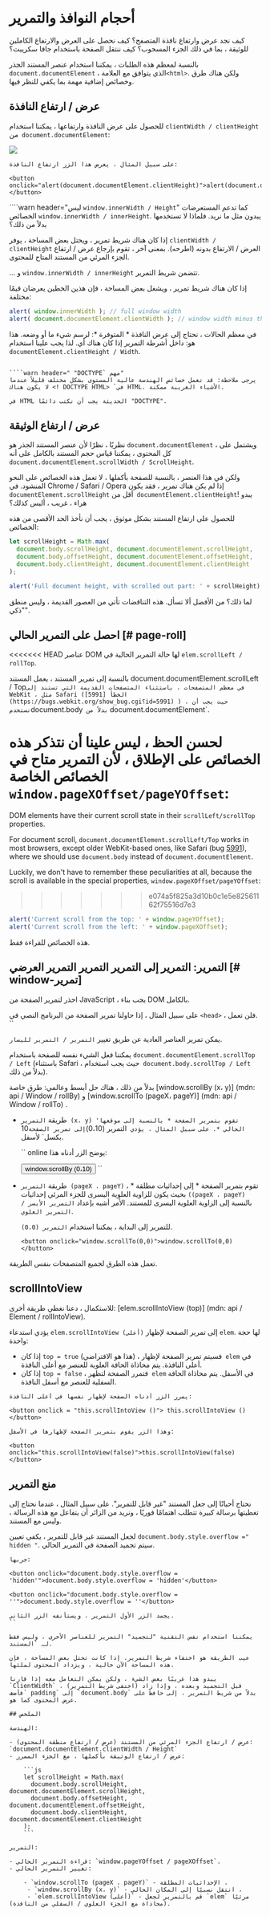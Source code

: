 # أحجام النوافذ والتمرير

كيف نجد عرض وارتفاع نافذة المتصفح؟ كيف نحصل على العرض والارتفاع الكاملين للوثيقة ، بما في ذلك الجزء المسحوب؟ كيف ننتقل الصفحة باستخدام جافا سكريبت؟

بالنسبة لمعظم هذه الطلبات ، يمكننا استخدام عنصر المستند الجذر `document.documentElement` ، الذي يتوافق مع العلامة` <html> `. ولكن هناك طرق وخصائص إضافية مهمة بما يكفي للنظر فيها.

## عرض / ارتفاع النافذة

للحصول على عرض النافذة وارتفاعها ، يمكننا استخدام `clientWidth / clientHeight` من` document.documentElement`:

![](document-client-width-height.svg)

```online
على سبيل المثال ، يعرض هذا الزر ارتفاع النافذة:

<button onclick="alert(document.documentElement.clientHeight)">alert(document.documentElement.clientHeight)</button>
```

````warn header="ليس `window.innerWidth / Height`"
كما تدعم المستعرضات الخصائص `window.innerWidth / innerHeight`. يبدون مثل ما نريد. فلماذا لا تستخدمها بدلاً من ذلك؟

إذا كان هناك شريط تمرير ، ويحتل بعض المساحة ، يوفر `clientWidth / clientHeight` العرض / الارتفاع بدونه (اطرحه). بمعنى آخر ، تقوم بإرجاع عرض / ارتفاع الجزء المرئي من المستند المتاح للمحتوى.

... و `window.innerWidth / innerHeight` تتضمن شريط التمرير.

إذا كان هناك شريط تمرير ، ويشغل بعض المساحة ، فإن هذين الخطين يعرضان قيمًا مختلفة:
```js run
alert( window.innerWidth ); // full window width
alert( document.documentElement.clientWidth ); // window width minus the scrollbar
```

في معظم الحالات ، نحتاج إلى عرض النافذة * المتوفرة *: لرسم شيء ما أو وضعه. هذا هو: داخل أشرطة التمرير إذا كان هناك أي. لذا يجب علينا استخدام `documentElement.clientHeight / Width`.
````

````warn header=" "DOCTYPE` مهم"
يرجى ملاحظة: قد تعمل خصائص الهندسة عالية المستوى بشكل مختلف قليلاً عندما لا يكون هناك <! DOCTYPE HTML> `في HTML. الأشياء الغريبة ممكنة.

في HTML الحديثة يجب أن نكتب دائمًا "DOCTYPE".
````

## عرض / ارتفاع الوثيقة

نظريًا ، نظرًا لأن عنصر المستند الجذر هو `document.documentElement` ، ويشتمل على كل المحتوى ، يمكننا قياس حجم المستند بالكامل على أنه` document.documentElement.scrollWidth / ScrollHeight`.

ولكن في هذا العنصر ، بالنسبة للصفحة بأكملها ، لا تعمل هذه الخصائص على النحو المنشود. في Chrome / Safari / Opera إذا لم يكن هناك تمرير ، فقد يكون `documentElement.scrollHeight` أقل من` documentElement.clientHeight`! يبدو هراء ، غريب ، أليس كذلك؟

للحصول على ارتفاع المستند بشكل موثوق ، يجب أن نأخذ الحد الأقصى من هذه الخصائص:

```js run
let scrollHeight = Math.max(
  document.body.scrollHeight, document.documentElement.scrollHeight,
  document.body.offsetHeight, document.documentElement.offsetHeight,
  document.body.clientHeight, document.documentElement.clientHeight
);

alert('Full document height, with scrolled out part: ' + scrollHeight);
```

لما ذلك؟ من الأفضل ألا تسأل. هذه التناقضات تأتي من العصور القديمة ، وليس منطق "ذكي".

## احصل على التمرير الحالي [# page-roll]

<<<<<<< HEAD
عناصر DOM لها حالة التمرير الحالية في `elem.scrollLeft / rollTop`.

بالنسبة إلى تمرير المستند ، يعمل المستند document.documentElement.scrollLeft / Top` في معظم المتصفحات ، باستثناء المتصفحات القديمة التي تستند إلى WebKit ، مثل Safari (الخطأ [5991] (https://bugs.webkit.org/show_bug.cgi؟id=5991) ) ، حيث يجب أن نستخدم `document.body` بدلاً من` document.documentElement`.

لحسن الحظ ، ليس علينا أن نتذكر هذه الخصائص على الإطلاق ، لأن التمرير متاح في الخصائص الخاصة `window.pageXOffset/pageYOffset`:
=======
DOM elements have their current scroll state in their `scrollLeft/scrollTop` properties.

For document scroll, `document.documentElement.scrollLeft/Top` works in most browsers, except older WebKit-based ones, like Safari (bug [5991](https://bugs.webkit.org/show_bug.cgi?id=5991)), where we should use `document.body` instead of `document.documentElement`.

Luckily, we don't have to remember these peculiarities at all, because the scroll is available in the special properties, `window.pageXOffset/pageYOffset`:
>>>>>>> e074a5f825a3d10b0c1e5e82561162f75516d7e3

```js run
alert('Current scroll from the top: ' + window.pageYOffset);
alert('Current scroll from the left: ' + window.pageXOffset);
```

هذه الخصائص للقراءة فقط.

## التمرير: التمرير إلى التمرير التمرير التمرير العرضي [# window-تمرير]

احذر
لتمرير الصفحة من JavaScript ، يجب بناء DOM بالكامل.

على سبيل المثال ، إذا حاولنا تمرير الصفحة من البرنامج النصي في `<head>` ، فلن تعمل.
``

يمكن تمرير العناصر العادية عن طريق تغيير `التمرير / التمرير لليسار`.

يمكننا فعل الشيء نفسه للصفحة باستخدام `document.documentElement.scrollTop / Left` (باستثناء Safari ، حيث يجب استخدام` document.body.scrollTop / Left` بدلاً من ذلك).

بدلاً من ذلك ، هناك حل أبسط وعالمي: طرق خاصة [window.scrollBy (x، y)] (mdn: api / Window / rollBy) و [window.scrollTo (pageX، pageY)] (mdn: api / Window / rollTo) .

- طريقة `التمرير (x، y) 'تقوم بتمرير الصفحة * بالنسبة إلى موقعها الحالي *. على سبيل المثال ، يؤدي `التمرير (0،10)` إلى تمرير الصفحة `10 بكسل` لأسفل.

    `` online
    يوضح الزر أدناه هذا:

    <button onclick = "window.scrollBy (0،10)"> window.scrollBy (0،10) </button>
    ``
- طريقة `التمرير (pageX ، pageY)` تقوم بتمرير الصفحة * إلى إحداثيات مطلقة * ، بحيث يكون للزاوية العلوية اليسرى للجزء المرئي إحداثيات `((pageX ، pageY)` بالنسبة إلى الزاوية العلوية اليسرى للمستند. الأمر أشبه بإعداد `التمرير الأيسر / التمرير العلوي`.

    للتمرير إلى البداية ، يمكننا استخدام `التمرير (0،0)`.
    ```online
    <button onclick="window.scrollTo(0,0)">window.scrollTo(0,0)</button>
    ```

تعمل هذه الطرق لجميع المتصفحات بنفس الطريقة.

## scrollIntoView

للاستكمال ، دعنا نغطي طريقة أخرى: [elem.scrollIntoView (top)] (mdn: api / Element / rollIntoView).

يؤدي استدعاء `elem.scrollIntoView (أعلى)` إلى تمرير الصفحة لإظهار `elem`. لها حجة واحدة:

- إذا كان `top = true` (هذا هو الافتراضي) ، فسيتم تمرير الصفحة لإظهار` elem` في أعلى النافذة. يتم محاذاة الحافة العلوية للعنصر مع أعلى النافذة.
- إذا كان `top = false` ، فتمرر الصفحة لتظهر` elem` في الأسفل. يتم محاذاة الحافة السفلية للعنصر مع أسفل النافذة.

```online
يمرر الزر أدناه الصفحة لإظهار نفسها في أعلى النافذة:

<button onclick = "this.scrollIntoView ()"> this.scrollIntoView () </button>

وهذا الزر يقوم بتمرير الصفحة لإظهارها في الأسفل:

<button onclick="this.scrollIntoView(false)">this.scrollIntoView(false)</button>
```

## منع التمرير

نحتاج أحيانًا إلى جعل المستند "غير قابل للتمرير". على سبيل المثال ، عندما نحتاج إلى تغطيتها برسالة كبيرة تتطلب اهتمامًا فوريًا ، ونريد من الزائر أن يتفاعل مع هذه الرسالة ، وليس مع المستند.

لجعل المستند غير قابل للتمرير ، يكفي تعيين `document.body.style.overflow =" hidden "`. سيتم تجميد الصفحة في التمرير الحالي.

```online
جربها:

<button onclick="document.body.style.overflow = 'hidden'">document.body.style.overflow = 'hidden'</button>

<button onclick="document.body.style.overflow = ''">document.body.style.overflow = ''</button>

يجمد الزر الأول التمرير ، ويستأنفه الزر الثاني.
``

يمكننا استخدام نفس التقنية "لتجميد" التمرير للعناصر الأخرى ، وليس فقط لـ `المستند.

عيب الطريقة هو اختفاء شريط التمرير. إذا كانت تحتل بعض المساحة ، فإن هذه المساحة الآن خالية ، ويزداد المحتوى لملئها.

يبدو هذا غريبًا بعض الشيء ، ولكن يمكن التعامل معه إذا قارنا `ClientWidth` قبل التجميد وبعده ، وإذا زاد (اختفى شريط التمرير) ، فأضف` padding` إلى `document.body` بدلاً من شريط التمرير ، إلى حافظ على عرض المحتوى كما هو.

## الملخص

الهندسة:

- عرض / ارتفاع الجزء المرئي من المستند (عرض / ارتفاع منطقة المحتوى): `document.documentElement.clientWidth / Height`
- عرض / ارتفاع الوثيقة بأكملها ، مع الجزء الممرر:

    ```js
    let scrollHeight = Math.max(
      document.body.scrollHeight, document.documentElement.scrollHeight,
      document.body.offsetHeight, document.documentElement.offsetHeight,
      document.body.clientHeight, document.documentElement.clientHeight
    );
    ```

التمرير:

- قراءة التمرير الحالي: `window.pageYOffset / pageXOffset`.
- تغيير التمرير الحالي:

    - `window.scrollTo (pageX ، pageY)` - الإحداثيات المطلقة ،
     - `window.scrollBy (x، y)` - انتقل نسبيًا إلى المكان الحالي ،
     - `elem.scrollIntoView (أعلى)` - قم بالتمرير لجعل `elem` مرئيًا (محاذاة مع الجزء العلوي / السفلي من النافذة).
